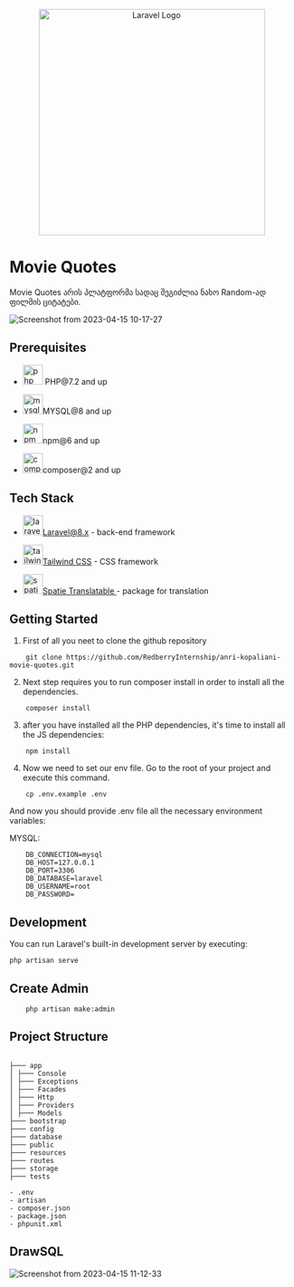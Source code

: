 <p align="center"><a href="https://laravel.com" target="_blank"><img src="https://raw.githubusercontent.com/laravel/art/master/logo-lockup/5%20SVG/2%20CMYK/1%20Full%20Color/laravel-logolockup-cmyk-red.svg" width="400" alt="Laravel Logo"></a></p>

# Movie Quotes

Movie Quotes არის პლატფორმა სადაც შეგიძლია ნახო Random-ად ფილმის ციტატები.

![Screenshot from 2023-04-15 10-17-27](https://user-images.githubusercontent.com/73776304/232194677-f9146a6c-9f6a-490c-aa13-022f8a6ed38b.png)

## Prerequisites

-   <p><img src="https://e7.pngegg.com/pngimages/906/282/png-clipart-logo-computer-icons-php-wm-logo-text-label.png" width="35" height="35" alt="php"> PHP@7.2 and up</p>
-   <p><img src="https://e7.pngegg.com/pngimages/1018/16/png-clipart-mysql-workbench-database-mysql-cluster-others-text-logo.png" width="35" height="35" alt="mysql">MYSQL@8 and up</p>
-   <p><img width="35" height="35" height src="https://assets.stickpng.com/thumbs/62a754f0223343fbc2207d0c.png" alt="npm">npm@6 and up</p>
-   <p><img width="35" height="35" src="https://upload.wikimedia.org/wikipedia/commons/2/26/Logo-composer-transparent.png?20150215175858" alt="composer">composer@2 and up</p>

## Tech Stack

-   <p><img src="https://upload.wikimedia.org/wikipedia/commons/thumb/9/9a/Laravel.svg/985px-Laravel.svg.png" width="35" alt="laravel" height="35"><a href="https://laravel.com/docs/8.x">Laravel@8.x</a> - back-end framework</p>
-   <p><img src="https://upload.wikimedia.org/wikipedia/commons/thumb/d/d5/Tailwind_CSS_Logo.svg/1024px-Tailwind_CSS_Logo.svg.png" width="35" height="35" alt="tailwind"><a href="https://tailwindcss.com/docs/installation">Tailwind CSS</a> - CSS framework</p>
-   <p><img src="https://avatars.githubusercontent.com/u/7535935?s=280&v=4" width="35" height="35" alt="spatie"><a href="https://github.com/spatie/laravel-translatable">Spatie Translatable </a> - package for translation</p>

## Getting Started

1. First of all you neet to clone the github repository

```
    git clone https://github.com/RedberryInternship/anri-kopaliani-movie-quotes.git
```

2. Next step requires you to run composer install in order to install all the dependencies.

```
    composer install
```

3. after you have installed all the PHP dependencies, it's time to install all the JS dependencies:

```
    npm install
```

4.  Now we need to set our env file. Go to the root of your project and execute this command.

```
    cp .env.example .env
```

And now you should provide .env file all the necessary environment variables:

MYSQL:

```
    DB_CONNECTION=mysql
    DB_HOST=127.0.0.1
    DB_PORT=3306
    DB_DATABASE=laravel
    DB_USERNAME=root
    DB_PASSWORD=
```

## Development

You can run Laravel's built-in development server by executing:

```
php artisan serve
```

## Create Admin

```
    php artisan make:admin
```

## Project Structure

```

├─── app
│ ├─── Console
│ ├─── Exceptions
│ ├─── Facades
│ ├─── Http
│ ├─── Providers
│ ├─── Models
├─── bootstrap
├─── config
├─── database
├─── public
├─── resources
├─── routes
├─── storage
├─── tests

- .env
- artisan
- composer.json
- package.json
- phpunit.xml

```

## DrawSQL

![Screenshot from 2023-04-15 11-12-33](https://user-images.githubusercontent.com/73776304/232194541-4f417bba-776f-4218-98a9-07681523c894.png)
